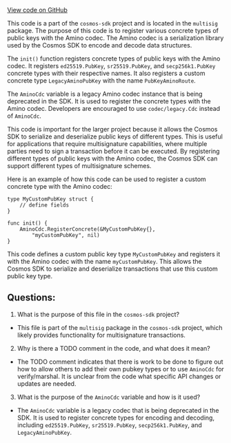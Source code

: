 [View code on GitHub](https://github.com/cosmos/cosmos-sdk/blob/main/crypto/keys/multisig/codec.go)

This code is a part of the `cosmos-sdk` project and is located in the `multisig` package. The purpose of this code is to register various concrete types of public keys with the Amino codec. The Amino codec is a serialization library used by the Cosmos SDK to encode and decode data structures. 

The `init()` function registers concrete types of public keys with the Amino codec. It registers `ed25519.PubKey`, `sr25519.PubKey`, and `secp256k1.PubKey` concrete types with their respective names. It also registers a custom concrete type `LegacyAminoPubKey` with the name `PubKeyAminoRoute`. 

The `AminoCdc` variable is a legacy Amino codec instance that is being deprecated in the SDK. It is used to register the concrete types with the Amino codec. Developers are encouraged to use `codec/legacy.Cdc` instead of `AminoCdc`.

This code is important for the larger project because it allows the Cosmos SDK to serialize and deserialize public keys of different types. This is useful for applications that require multisignature capabilities, where multiple parties need to sign a transaction before it can be executed. By registering different types of public keys with the Amino codec, the Cosmos SDK can support different types of multisignature schemes.

Here is an example of how this code can be used to register a custom concrete type with the Amino codec:

```
type MyCustomPubKey struct {
    // define fields
}

func init() {
    AminoCdc.RegisterConcrete(&MyCustomPubKey{},
        "myCustomPubKey", nil)
}
```

This code defines a custom public key type `MyCustomPubKey` and registers it with the Amino codec with the name `myCustomPubKey`. This allows the Cosmos SDK to serialize and deserialize transactions that use this custom public key type.
## Questions: 
 1. What is the purpose of this file in the `cosmos-sdk` project?
- This file is part of the `multisig` package in the `cosmos-sdk` project, which likely provides functionality for multisignature transactions.

2. Why is there a TODO comment in the code, and what does it mean?
- The TODO comment indicates that there is work to be done to figure out how to allow others to add their own pubkey types or to use `AminoCdc` for verify/marshal. It is unclear from the code what specific API changes or updates are needed.

3. What is the purpose of the `AminoCdc` variable and how is it used?
- The `AminoCdc` variable is a legacy codec that is being deprecated in the SDK. It is used to register concrete types for encoding and decoding, including `ed25519.PubKey`, `sr25519.PubKey`, `secp256k1.PubKey`, and `LegacyAminoPubKey`.